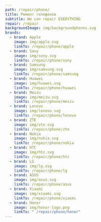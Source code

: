 ```yaml
---
path: /repair/phone/
title: Ремонт телефонов
subtitle: We can repair EVERYTHING
repair: /repair
backgroundImage: img/backgroundphones.svg
brands:
  - brand: Apple
    image: img/apple.svg
    linkTo: /repair/phone/apple
  - brand: Sony
    image: img/sony.svg
    linkTo: /repair/phone/sony
  - brand: Samsung
    image: img/samsung.svg
    linkTo: /repair/phone/samsung
  - brand: Huawei
    image: img/huawei.svg
    linkTo: /repair/phone/huawei
  - brand: Meizu
    image: img/meizu.svg
    linkTo: /repair/phone/meizu
  - brand: Lenovo
    image: img/lenovo.svg
    linkTo: /repair/phone/lenovo
  - brand: ZTE
    image: img/zte.svg
    linkTo: /repair/phone/zte
  - brand: Nokia
    image: img/nokia.svg
    linkTo: /repair/phone/nokia
  - brand: HTC
    image: img/htc.svg
    linkTo: /repair/phone/htc
  - brand: LG
    image: img/lg.svg
    linkTo: /repair/phone/lg
  - brand: ASUS
    image: img/asus.svg
    linkTo: /repair/phone/asus
  - brand: Xiaomi
    image: img/xiaomi.svg
    linkTo: /repair/phone/xiaomi
  - brand: Honor
    image: img/honor-logo.png
    linkTo: " /repair/phone/honor"
---
```

